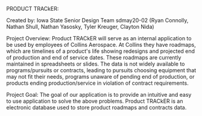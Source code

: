 PRODUCT TRACkER:

Created by: Iowa State Senior Design Team sdmay20-02 (Ryan Connolly, Nathan Shull, Nathan Yasosky, Tyler Kreuger, Clayton Nida)

Project Overview:
Product TRACkER will serve as an internal application to be used by employees of Collins 
Aerospace. At Collins they have roadmaps, which are timelines of a product's life showing 
redesigns and projected end of production and end of service dates. These roadmaps are 
currently maintained in spreadsheets or slides. The data is not widely available to 
programs/pursuits or contracts, leading to pursuits choosing equipment that may not fit their 
needs, programs unaware of pending end of production, or products ending production/service in 
violation of contract requirements.

Project Goal:
The goal of our application is to provide an intuitive and easy to use application to solve 
the above problems. Product TRACkER is an electronic database used to store product roadmaps 
and contracts data.

